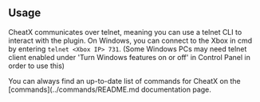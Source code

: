## Usage
CheatX communicates over telnet, meaning you can use a telnet CLI to interact with the plugin.
On Windows, you can connect to the Xbox in cmd by entering `telnet <Xbox IP> 731`.
(Some Windows PCs may need telnet client enabled under 'Turn Windows features on or off' in Control Panel in order to use this)

You can always find an up-to-date list of commands for CheatX on the [commands](../commands/README.md documentation page.